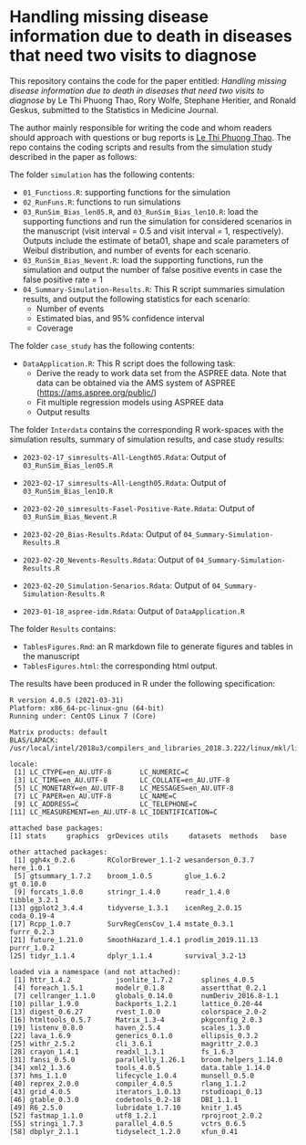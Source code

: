 # Handling missing disease information due to death in diseases that need two visits to diagnose
This repository contains the code for the paper entitled: *Handling missing disease information due to death in diseases that need two visits to diagnose* by Le Thi Phuong Thao, Rory Wolfe, Stephane Heritier, and Ronald Geskus, submitted to the Statistics in Medicine Journal. 

The author mainly responsible for writing the code and whom readers should approach with questions or bug reports is [Le Thi Phuong Thao](mailto:thao.le@monash.edu).
The repo contains the coding scripts and results from the simulation study described in the paper as follows:

The folder `simulation` has the following contents:

-   `01_Functions.R`: supporting functions for the simulation
-   `02_RunFuns.R`: functions to run simulations
-   `03_RunSim_Bias_len05.R`, and `03_RunSim_Bias_len10.R`: load the supporting functions and run the simulation for considered scenarios in the manuscript (visit interval = 0.5 and visit interval = 1, respectively). Outputs include the estimate of beta01, shape and scale parameters of Weibul distribution, and number of events for each scenario.
-   `03_RunSim_Bias_Nevent.R`: load the supporting functions, run the simulation and output the number of false positive events in case the false positive rate = 1
-   `04_Summary-Simulation-Results.R`: This R script summaries simulation results, and output the following statistics for each scenario:
    -   Number of events
    -   Estimated bias, and 95% confidence interval
    -   Coverage

The folder `case_study` has the following contents:

-   `DataApplication.R`: This R script does the following task:
    -   Derive the ready to work data set from the ASPREE data. Note that data can be obtained via the AMS system of ASPREE (<https://ams.aspree.org/public/>)
    -   Fit multiple regression models using ASPREE data
    -   Output results

The folder `Interdata` contains the corresponding R work-spaces with the simulation results, summary of simulation results, and case study results:

-   `2023-02-17_simresults-All-Length05.Rdata`: Output of `03_RunSim_Bias_len05.R`

-   `2023-02-17_simresults-All-Length05.Rdata`: Output of `03_RunSim_Bias_len10.R`

-   `2023-02-20_simresults-Fasel-Positive-Rate.Rdata`: Output of `03_RunSim_Bias_Nevent.R`

-   `2023-02-20_Bias-Results.Rdata`: Output of `04_Summary-Simulation-Results.R`

-   `2023-02-20_Nevents-Results.Rdata`: Output of `04_Summary-Simulation-Results.R`

-   `2023-02-20_Simulation-Senarios.Rdata`: Output of `04_Summary-Simulation-Results.R`

-   `2023-01-18_aspree-idm.Rdata`: Output of `DataApplication.R`

The folder `Results` contains:

-   `TablesFigures.Rmd`: an R markdown file to generate figures and tables in the manuscript
-   `TablesFigures.html`: the corresponding html output.

The results have been produced in R under the following specification:

```         
R version 4.0.5 (2021-03-31)
Platform: x86_64-pc-linux-gnu (64-bit)
Running under: CentOS Linux 7 (Core)

Matrix products: default
BLAS/LAPACK: /usr/local/intel/2018u3/compilers_and_libraries_2018.3.222/linux/mkl/lib/intel64_lin/libmkl_gf_lp64.so

locale:
 [1] LC_CTYPE=en_AU.UTF-8       LC_NUMERIC=C              
 [3] LC_TIME=en_AU.UTF-8        LC_COLLATE=en_AU.UTF-8    
 [5] LC_MONETARY=en_AU.UTF-8    LC_MESSAGES=en_AU.UTF-8   
 [7] LC_PAPER=en_AU.UTF-8       LC_NAME=C                 
 [9] LC_ADDRESS=C               LC_TELEPHONE=C            
[11] LC_MEASUREMENT=en_AU.UTF-8 LC_IDENTIFICATION=C       

attached base packages:
[1] stats     graphics  grDevices utils     datasets  methods   base     

other attached packages:
 [1] ggh4x_0.2.6        RColorBrewer_1.1-2 wesanderson_0.3.7  here_1.0.1        
 [5] gtsummary_1.7.2    broom_1.0.5        glue_1.6.2         gt_0.10.0         
 [9] forcats_1.0.0      stringr_1.4.0      readr_1.4.0        tibble_3.2.1      
[13] ggplot2_3.4.4      tidyverse_1.3.1    icenReg_2.0.15     coda_0.19-4       
[17] Rcpp_1.0.7         SurvRegCensCov_1.4 mstate_0.3.1       furrr_0.2.3       
[21] future_1.21.0      SmoothHazard_1.4.1 prodlim_2019.11.13 purrr_1.0.2       
[25] tidyr_1.1.4        dplyr_1.1.4        survival_3.2-13   

loaded via a namespace (and not attached):
 [1] httr_1.4.2           jsonlite_1.7.2       splines_4.0.5       
 [4] foreach_1.5.1        modelr_0.1.8         assertthat_0.2.1    
 [7] cellranger_1.1.0     globals_0.14.0       numDeriv_2016.8-1.1 
[10] pillar_1.9.0         backports_1.2.1      lattice_0.20-44     
[13] digest_0.6.27        rvest_1.0.0          colorspace_2.0-2    
[16] htmltools_0.5.7      Matrix_1.3-4         pkgconfig_2.0.3     
[19] listenv_0.8.0        haven_2.5.4          scales_1.3.0        
[22] lava_1.6.9           generics_0.1.0       ellipsis_0.3.2      
[25] withr_2.5.2          cli_3.6.1            magrittr_2.0.3      
[28] crayon_1.4.1         readxl_1.3.1         fs_1.6.3            
[31] fansi_0.5.0          parallelly_1.26.1    broom.helpers_1.14.0
[34] xml2_1.3.6           tools_4.0.5          data.table_1.14.0   
[37] hms_1.1.0            lifecycle_1.0.4      munsell_0.5.0       
[40] reprex_2.0.0         compiler_4.0.5       rlang_1.1.2         
[43] grid_4.0.5           iterators_1.0.13     rstudioapi_0.13     
[46] gtable_0.3.0         codetools_0.2-18     DBI_1.1.1           
[49] R6_2.5.0             lubridate_1.7.10     knitr_1.45          
[52] fastmap_1.1.0        utf8_1.2.1           rprojroot_2.0.2     
[55] stringi_1.7.3        parallel_4.0.5       vctrs_0.6.5         
[58] dbplyr_2.1.1         tidyselect_1.2.0     xfun_0.41           
```
